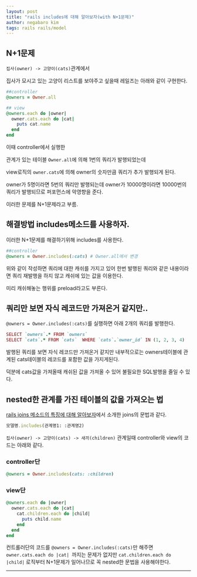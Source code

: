 ```yaml
---
layout: post
title: "rails includes에 대해 알아보자(with N+1문제)"
author: negabaro kim
tags: rails rails/model
---
```



## N+1문제

`집사(owner) -> 고양이(cats)`관계에서

집사가 모시고 있는 고양이 리스트를 보야주고 싶을때 레일즈는 아래와 같이 구현한다.

```ruby
##controller
@owners = Owner.all
```


```ruby
## view
@owners.each do |owner|
  owner.cats.each do |cat| 
    puts cat.name
  end
end
```

이때 controller에서 실행한

관계가 있는 테이블 `Owner.all`에 의해 1번의 쿼리가 발행되었는데

view로직의 `owner.cats`에 의해 owner의 숫자만큼 쿼리가 추가 발행되게 된다.

owner가 5명이라면 5번의 쿼리만 발행되는데 owner가 10000명이라면 10000번의 쿼리가 발행되므로 퍼포먼스에 악영향을 준다. 

이러한 문제를 N+1문제라고 부름.



## 해결방법 includes메소드를 사용하자.

이러한 N+1문제를 해결하기위해 includes를 사용한다.

```ruby
##controller
@owners = Owner.includes(:cats) # Owner.all에서 변경
```

위와 같이 작성하면 쿼리에 대한 캐쉬를 가지고 있어 한번 발행된 쿼리와 같은 내용이라면 쿼리 재발행을 하지 않고 캐쉬에 있는 값을 이용한다.

미리 캐쉬해놓는 행위를 preload라고도 부른다.


## 쿼리만 보면 자식 레코드만 가져온거 같지만..

`@owners = Owner.includes(:cats)`를 실행하면 아래 2개의 쿼리를 발행한다.


```ruby
SELECT `owners`.* FROM `owners` 
SELECT `cats`.* FROM `cats`  WHERE `cats`.`owner_id` IN (1, 2, 3, 4)
```

발행된 쿼리를 보면 자식 레코드만 가져온거 같지만 내부적으로는 owners테이블에 관계된 cats테이블의 레코드를 포함한 값을 가지게된다.

덕분에 cats값을 가져올때 캐쉬된 값을 가져올 수 있어 불필요한 SQL발행을 줄일  수 있다.


## nested한 관계를 가진 테이블의 값을 가져오는 법

[rails joins 메소드의 특징에 대해 알아보자]에서 소개한 joins의 문법과 같다.

```ruby
모델명.includes(관계명1: :관계명2)
```


`집사(owner) -> 고양이(cats) -> 새끼(children)` 관계일때 controller와 view의 코드는 아래와 같다.


### controller단

```ruby
@owners = Owner.includes(cats: :children)
```

### view단

```ruby
@owners.each do |owner|
  owner.cats.each do |cat| 
    cat.children.each do |child|
      puts child.name
    end
  end
end
```


컨트롤러단의 코드를 `@owners = Owner.includes(:cats)`만 해주면 
`owner.cats.each do |cat| `까지는 문제가 없지만 `cat.children.each do |child|` 로직부터 N+1문제가 일어나므로 꼭 nested한 문법을 사용해야한다.



---

[Link1]: https://pikawaka.com/rails/includes

[rails joins 메소드의 특징에 대해 알아보자]: https://negabaro.github.io/archive/rails-join-query-detail